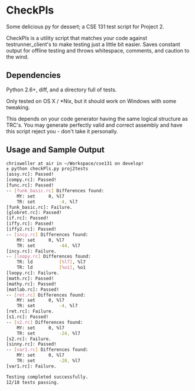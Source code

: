 # CheckPls
Some delicious py for dessert; a CSE 131 test script for Project 2.

CheckPls is a utility script that matches your code against testrunner_client's
to make testing just a little bit easier. Saves constant output for offline testing 
and throws whitespace, comments, and caution to the wind.

## Dependencies
Python 2.6+, diff, and a directory full of tests.

Only tested on OS X / *Nix, but it should work on Windows with some tweaking.

This depends on your code generator having the same logical structure as TRC's. You may 
generate perfectly valid and correct assembly and have this script reject you - don't take it personally. 

## Usage and Sample Output
``` sh
chrisweller at air in ~/Workspace/cse131 on develop!
± python checkPls.py proj2tests
[assy.rc]: Passed!
[compy.rc]: Passed!
[func.rc]: Passed!
-- [funk_basic.rc] Differences found:
	MY: set		0, %l7
	TR: set     	-4, %l7
[funk_basic.rc]: Failure.
[globret.rc]: Passed!
[if.rc]: Passed!
[iffy.rc]: Passed!
[iffy2.rc]: Passed!
-- [incy.rc] Differences found:
	MY: set		0, %l7
	TR: set     	-44, %l7
[incy.rc]: Failure.
-- [loopy.rc] Differences found:
	TR: ld      	[%l7], %l7
	TR: ld      	[%o1], %o1
[loopy.rc]: Failure.
[math.rc]: Passed!
[mathy.rc]: Passed!
[matlab.rc]: Passed!
-- [ret.rc] Differences found:
	MY: set		0, %l7
	TR: set     	-4, %l7
[ret.rc]: Failure.
[s1.rc]: Passed!
-- [s2.rc] Differences found:
	MY: set		0, %l7
	TR: set     	-24, %l7
[s2.rc]: Failure.
[sinny.rc]: Passed!
-- [var1.rc] Differences found:
	MY: set		0, %l7
	TR: set     	-28, %l7
[var1.rc]: Failure.

Testing completed successfully.
12/18 tests passing.
```
